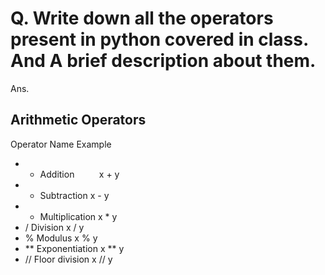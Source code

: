 # Q. Write down all the operators present in python covered in class. And A brief description about them.

Ans. 
## Arithmetic Operators  
  
Operator	Name	                Example	
- +	Addition&nbsp;&nbsp;&nbsp;&nbsp;&nbsp;&nbsp;&nbsp;&nbsp;&nbsp;  x + y	
- -	Subtraction	x - y	
- *	Multiplication	x * y	
- /	Division	                    x / y	
- %	Modulus	                    x % y	
- **	Exponentiation	x ** y	
- //	Floor division	x // y

